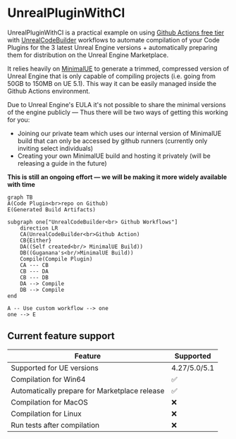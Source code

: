 # UnrealPluginWithCI

UnrealPluginWithCI is a practical example on using <ins>Github Actions free tier</ins> with [UnrealCodeBuilder](https://github.com/Guganana/UnrealCodeBuilder) workflows to automate compilation of your Code Plugins for the 3 latest Unreal Engine versions + automatically preparing them for distribution on the Unreal Engine Marketplace. 

It relies heavily on [MinimalUE](https://github.com/Guganana/MinimalUE) to generate a trimmed, compressed version of Unreal Engine that is only capable of compiling projects (i.e. going from 50GB to 150MB on UE 5.1). This way it can be easily managed inside the Github Actions environment.

Due to Unreal Engine's EULA it's not possible to share the minimal versions of the engine publicly — Thus there will be two ways of getting this working for you:
- Joining our private team which uses our internal version of MinimalUE build that can only be accessed by github runners (currently only inviting select individuals)
- Creating your own MinimalUE build and hosting it privately (will be releasing a guide in the future)

**This is still an ongoing effort — we will be making it more widely available with time**

```mermaid
graph TB
A(Code Plugin<br>repo on Github)
E(Generated Build Artifacts)

subgraph one["UnrealCodeBuilder<br> Github Workflows"]
    direction LR
    CA(UnrealCodeBuilder<br>Github Action)
    CB{Either}
    DA((Self created<br/> MinimalUE Build))
    DB((Guganana's<br/>MinimalUE Build))
    Compile(Compile Plugin)
    CA --- CB
    CB --- DA
    CB --- DB
    DA --> Compile
    DB --> Compile
end

A -- Use custom workflow --> one
one --> E
```

## Current feature support

| Feature  | Supported  |
|---|---|
|Supported for UE versions| 4.27/5.0/5.1  |
|Compilation for Win64|✅|
|Automatically prepare for Marketplace release|✅|
|Compilation for MacOS|❌|
|Compilation for Linux|❌|
|Run tests after compilation|❌|

